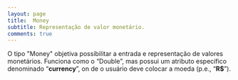 ```yaml
---
layout: page
title:  Money
subtitle: Representação de valor monetário.
comments: true
---
```


O tipo "Money" objetiva possibilitar a entrada e representação de valores monetários. Funciona como o “Double”, mas possui um atributo específico denominado “**currency**”, on de o usuário deve colocar a moeda (p.e., “**R$**”).

